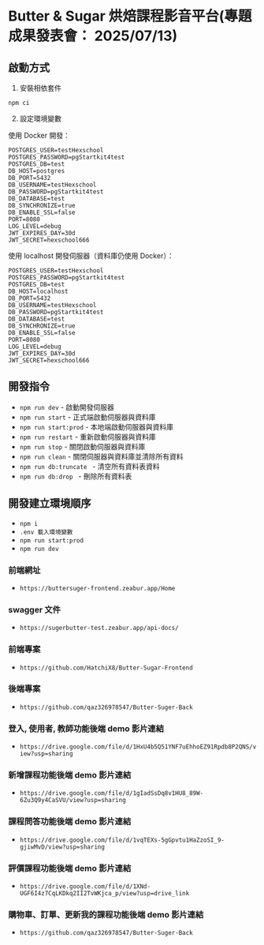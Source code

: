 # Butter & Sugar 烘焙課程影音平台(專題成果發表會： 2025/07/13)

## 啟動方式

1. 安裝相依套件

```
npm ci
```

2. 設定環境變數

使用 Docker 開發：

```
POSTGRES_USER=testHexschool
POSTGRES_PASSWORD=pgStartkit4test
POSTGRES_DB=test
DB_HOST=postgres
DB_PORT=5432
DB_USERNAME=testHexschool
DB_PASSWORD=pgStartkit4test
DB_DATABASE=test
DB_SYNCHRONIZE=true
DB_ENABLE_SSL=false
PORT=8080
LOG_LEVEL=debug
JWT_EXPIRES_DAY=30d
JWT_SECRET=hexschool666
```

使用 localhost 開發伺服器（資料庫仍使用 Docker）：

```
POSTGRES_USER=testHexschool
POSTGRES_PASSWORD=pgStartkit4test
POSTGRES_DB=test
DB_HOST=localhost
DB_PORT=5432
DB_USERNAME=testHexschool
DB_PASSWORD=pgStartkit4test
DB_DATABASE=test
DB_SYNCHRONIZE=true
DB_ENABLE_SSL=false
PORT=8080
LOG_LEVEL=debug
JWT_EXPIRES_DAY=30d
JWT_SECRET=hexschool666
```

## 開發指令

- `npm run dev` - 啟動開發伺服器
- `npm run start` - 正式端啟動伺服器與資料庫
- `npm run start:prod` - 本地端啟動伺服器與資料庫
- `npm run restart` - 重新啟動伺服器與資料庫
- `npm run stop` - 關閉啟動伺服器與資料庫
- `npm run clean` - 關閉伺服器與資料庫並清除所有資料
- `npm run db:truncate ` - 清空所有資料表資料
- `npm run db:drop ` - 刪除所有資料表

## 開發建立環境順序

- `npm i`
- `.env 載入環境變數`
- `npm run start:prod`
- `npm run dev`

### 前端網址
- `https://buttersuger-frontend.zeabur.app/Home`

### swagger 文件
- `https://sugerbutter-test.zeabur.app/api-docs/`

### 前端專案
- `https://github.com/HatchiX8/Butter-Sugar-Frontend`

### 後端專案
- `https://github.com/qaz326978547/Butter-Suger-Back`

### 登入, 使用者, 教師功能後端 demo 影片連結
- `https://drive.google.com/file/d/1HxU4b5Q51YNF7uEhhoEZ91Rpdb8P2QNS/view?usp=sharing`

### 新增課程功能後端 demo 影片連結
- `https://drive.google.com/file/d/1gIadSsDq8v1HU8_89W-6Zu3Q9y4CaSVU/view?usp=sharing`

### 課程問答功能後端 demo 影片連結
- `https://drive.google.com/file/d/1vqTEXs-5gGpvtu1HaZzoSI_9-gjiwMvD/view?usp=sharing`

### 評價課程功能後端 demo 影片連結
- `https://drive.google.com/file/d/1XNd-UGF6I4z7CqLKDkq2II2TvWKjca_p/view?usp=drive_link`

### 購物車、訂單、更新我的課程功能後端 demo 影片連結
- `https://github.com/qaz326978547/Butter-Suger-Back`